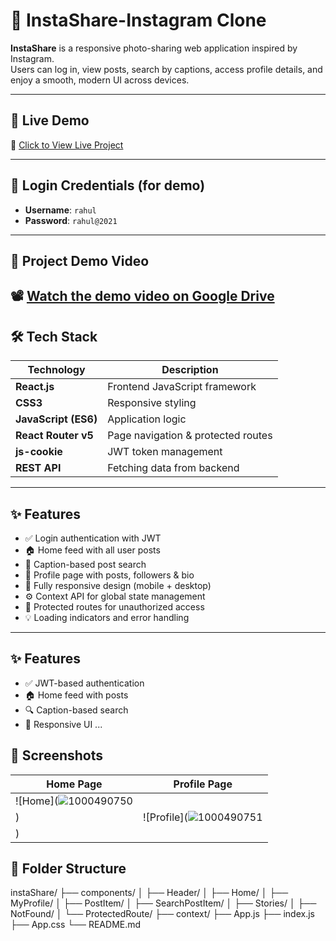 # 📸 InstaShare-Instagram Clone 

**InstaShare** is a responsive photo-sharing web application inspired by Instagram.  
Users can log in, view posts, search by captions, access profile details, and enjoy a smooth, modern UI across devices.

---

## 🚀 Live Demo

🔗 [Click to View Live Project](https://sathishinstapro.ccbp.tech)

---

## 🔐 Login Credentials (for demo)

- **Username**: `rahul`
- **Password**: `rahul@2021`

---

## 🎥 Project Demo Video

📽️ [Watch the demo video on Google Drive](https://drive.google.com/file/d/1CNOD_misHAGDVPoTGEIhRKYeTETAMkuH/view?usp=drivesdk)
---


## 🛠️ Tech Stack

| Technology        | Description                        |
|-------------------|------------------------------------|
| **React.js**      | Frontend JavaScript framework      |
| **CSS3**          | Responsive styling                 |
| **JavaScript (ES6)** | Application logic              |
| **React Router v5** | Page navigation & protected routes |
| **js-cookie**     | JWT token management               |
| **REST API**      | Fetching data from backend         |

---

## ✨ Features

- ✅ Login authentication with JWT
- 🏠 Home feed with all user posts
- 🔎 Caption-based post search
- 👤 Profile page with posts, followers & bio
- 📱 Fully responsive design (mobile + desktop)
- ⚙️ Context API for global state management
- 🚫 Protected routes for unauthorized access
- 💡 Loading indicators and error handling

---

## ✨ Features

- ✅ JWT-based authentication
- 🏠 Home feed with posts
- 🔍 Caption-based search
- 📱 Responsive UI
...

## 📸 Screenshots

| Home Page | Profile Page |
|-----------|--------------|
| ![Home](![1000490750](https://github.com/user-attachments/assets/c9d3104e-d920-4a77-9cd5-dca125639d09)
) | ![Profile](![1000490751](https://github.com/user-attachments/assets/93982cbd-5359-4e53-86e1-d15b86f042d0)
) |


## 📁 Folder Structure

instaShare/
├── components/
│ ├── Header/
│ ├── Home/
│ ├── MyProfile/
│ ├── PostItem/
│ ├── SearchPostItem/
│ ├── Stories/
│ ├── NotFound/
│ └── ProtectedRoute/
├── context/
├── App.js
├── index.js
├── App.css
└── README.md

